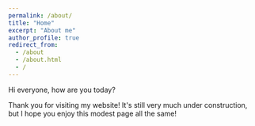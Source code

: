 ```yaml
---
permalink: /about/
title: "Home"
excerpt: "About me"
author_profile: true
redirect_from: 
  - /about
  - /about.html
  - /
---
```


Hi everyone, how are you today? 

Thank you for visiting my website! It's still very much under construction, but I hope you enjoy this modest page all the same!
